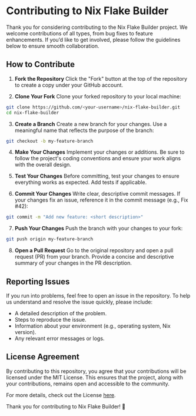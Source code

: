 # Contributing to Nix Flake Builder

Thank you for considering contributing to the Nix Flake Builder project. We welcome contributions of all types, from bug fixes to feature enhancements. If you’d like to get involved, please follow the guidelines below to ensure smooth collaboration.

## How to Contribute

1. **Fork the Repository**
Click the "Fork" button at the top of the repository to create a copy under your GitHub account.

2. **Clone Your Fork**
Clone your forked repository to your local machine:

```bash
git clone https://github.com/<your-username>/nix-flake-builder.git
cd nix-flake-builder
```

3. **Create a Branch**
Create a new branch for your changes. Use a meaningful name that reflects the purpose of the branch:

```bash
git checkout -b my-feature-branch
```

4. **Make Your Changes**
Implement your changes or additions. Be sure to follow the project's coding conventions and ensure your work aligns with the overall design.

5. **Test Your Changes**
Before committing, test your changes to ensure everything works as expected. Add tests if applicable.

6. **Commit Your Changes**
Write clear, descriptive commit messages. If your changes fix an issue, reference it in the commit message (e.g., Fix #42):

```bash
git commit -m "Add new feature: <short description>"
```

7. **Push Your Changes**
Push the branch with your changes to your fork:

```bash
git push origin my-feature-branch
```

8. **Open a Pull Request**
Go to the original repository and open a pull request (PR) from your branch. Provide a concise and descriptive summary of your changes in the PR description.

## Reporting Issues

If you run into problems, feel free to open an issue in the repository. To help us understand and resolve the issue quickly, please include:

- A detailed description of the problem.
- Steps to reproduce the issue.
- Information about your environment (e.g., operating system, Nix version).
- Any relevant error messages or logs.

## License Agreement

By contributing to this repository, you agree that your contributions will be licensed under the MIT License. This ensures that the project, along with your contributions, remains open and accessible to the community.

For more details, check out the License [here](LICENSE).

Thank you for contributing to Nix Flake Builder! 🚀